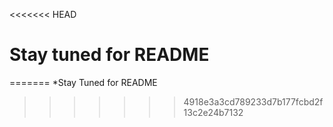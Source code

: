 <<<<<<< HEAD
# Stay tuned for README
=======
*Stay Tuned for README
>>>>>>> 4918e3a3cd789233d7b177fcbd2f13c2e24b7132
